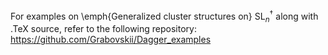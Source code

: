 For examples on \emph{Generalized cluster structures on} $\mathrm{SL}_n^{\dagger}$ along with .TeX source, refer to the following repository:
https://github.com/Grabovskii/Dagger_examples
